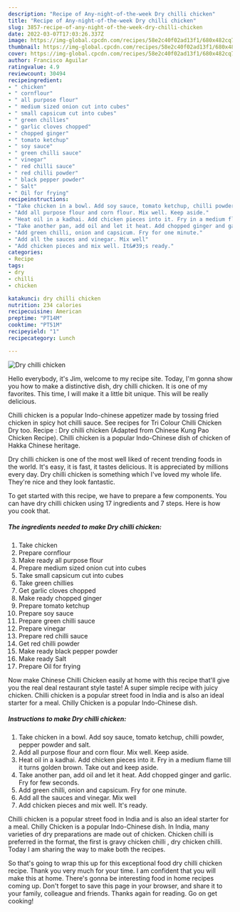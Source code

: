 ```yaml
---
description: "Recipe of Any-night-of-the-week Dry chilli chicken"
title: "Recipe of Any-night-of-the-week Dry chilli chicken"
slug: 3857-recipe-of-any-night-of-the-week-dry-chilli-chicken
date: 2022-03-07T17:03:26.337Z
image: https://img-global.cpcdn.com/recipes/58e2c40f02ad13f1/680x482cq70/dry-chilli-chicken-recipe-main-photo.jpg
thumbnail: https://img-global.cpcdn.com/recipes/58e2c40f02ad13f1/680x482cq70/dry-chilli-chicken-recipe-main-photo.jpg
cover: https://img-global.cpcdn.com/recipes/58e2c40f02ad13f1/680x482cq70/dry-chilli-chicken-recipe-main-photo.jpg
author: Francisco Aguilar
ratingvalue: 4.9
reviewcount: 30494
recipeingredient:
- " chicken"
- " cornflour"
- " all purpose flour"
- " medium sized onion cut into cubes"
- " small capsicum cut into cubes"
- " green chillies"
- " garlic cloves chopped"
- " chopped ginger"
- " tomato ketchup"
- " soy sauce"
- " green chilli sauce"
- " vinegar"
- " red chilli sauce"
- " red chilli powder"
- " black pepper powder"
- " Salt"
- " Oil for frying"
recipeinstructions:
- "Take chicken in a bowl. Add soy sauce, tomato ketchup, chilli powder, pepper powder and salt."
- "Add all purpose flour and corn flour. Mix well. Keep aside."
- "Heat oil in a kadhai. Add chicken pieces into it. Fry in a medium flame till it turns golden brown. Take out and keep aside."
- "Take another pan, add oil and let it heat. Add chopped ginger and garlic. Fry for few seconds."
- "Add green chilli, onion and capsicum. Fry for one minute."
- "Add all the sauces and vinegar. Mix well"
- "Add chicken pieces and mix well. It&#39;s ready."
categories:
- Recipe
tags:
- dry
- chilli
- chicken

katakunci: dry chilli chicken 
nutrition: 234 calories
recipecuisine: American
preptime: "PT14M"
cooktime: "PT51M"
recipeyield: "1"
recipecategory: Lunch

---
```



![Dry chilli chicken](https://img-global.cpcdn.com/recipes/58e2c40f02ad13f1/680x482cq70/dry-chilli-chicken-recipe-main-photo.jpg)

Hello everybody, it's Jim, welcome to my recipe site. Today, I'm gonna show you how to make a distinctive dish, dry chilli chicken. It is one of my favorites. This time, I will make it a little bit unique. This will be really delicious.

Chilli chicken is a popular Indo-chinese appetizer made by tossing fried chicken in spicy hot chilli sauce. See recipes for Tri Colour Chilli Chicken Dry too. Recipe : Dry chilli chicken (Adapted from Chinese Kung Pao Chicken Recipe). Chilli chicken is a popular Indo-Chinese dish of chicken of Hakka Chinese heritage.

Dry chilli chicken is one of the most well liked of recent trending foods in the world. It's easy, it is fast, it tastes delicious. It is appreciated by millions every day. Dry chilli chicken is something which I've loved my whole life. They're nice and they look fantastic.


To get started with this recipe, we have to prepare a few components. You can have dry chilli chicken using 17 ingredients and 7 steps. Here is how you cook that.

<!--inarticleads1-->

##### The ingredients needed to make Dry chilli chicken:

1. Take  chicken
1. Prepare  cornflour
1. Make ready  all purpose flour
1. Prepare  medium sized onion cut into cubes
1. Take  small capsicum cut into cubes
1. Take  green chillies
1. Get  garlic cloves chopped
1. Make ready  chopped ginger
1. Prepare  tomato ketchup
1. Prepare  soy sauce
1. Prepare  green chilli sauce
1. Prepare  vinegar
1. Prepare  red chilli sauce
1. Get  red chilli powder
1. Make ready  black pepper powder
1. Make ready  Salt
1. Prepare  Oil for frying


Now make Chinese Chilli Chicken easily at home with this recipe that&#39;ll give you the real deal restaurant style taste! A super simple recipe with juicy chicken. Chilli chicken is a popular street food in India and is also an ideal starter for a meal. Chilly Chicken is a popular Indo-Chinese dish. 

<!--inarticleads2-->

##### Instructions to make Dry chilli chicken:

1. Take chicken in a bowl. Add soy sauce, tomato ketchup, chilli powder, pepper powder and salt.
1. Add all purpose flour and corn flour. Mix well. Keep aside.
1. Heat oil in a kadhai. Add chicken pieces into it. Fry in a medium flame till it turns golden brown. Take out and keep aside.
1. Take another pan, add oil and let it heat. Add chopped ginger and garlic. Fry for few seconds.
1. Add green chilli, onion and capsicum. Fry for one minute.
1. Add all the sauces and vinegar. Mix well
1. Add chicken pieces and mix well. It&#39;s ready.


Chilli chicken is a popular street food in India and is also an ideal starter for a meal. Chilly Chicken is a popular Indo-Chinese dish. In India, many varieties of dry preparations are made out of chicken. Chicken chilli is preferred in the format, the first is gravy chicken chilli , dry chicken chilli. Today I am sharing the way to make both the recipes. 

So that's going to wrap this up for this exceptional food dry chilli chicken recipe. Thank you very much for your time. I am confident that you will make this at home. There's gonna be interesting food in home recipes coming up. Don't forget to save this page in your browser, and share it to your family, colleague and friends. Thanks again for reading. Go on get cooking!
